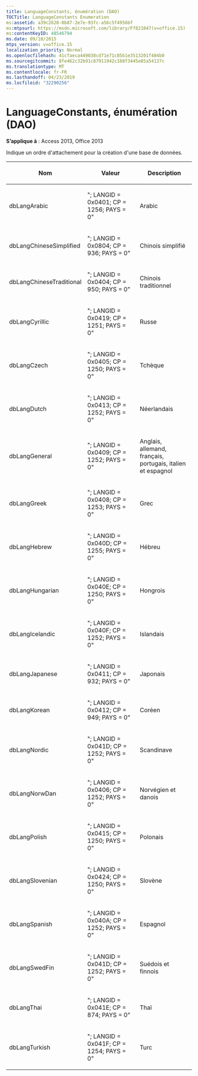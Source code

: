 ```yaml
---
title: LanguageConstants, énumération (DAO)
TOCTitle: LanguageConstants Enumeration
ms:assetid: a39c2628-0b87-2e7e-93fc-a56c5f4956bf
ms:mtpsurl: https://msdn.microsoft.com/library/Ff821047(v=office.15)
ms:contentKeyID: 48546794
ms.date: 09/18/2015
mtps_version: v=office.15
localization_priority: Normal
ms.openlocfilehash: 41cfaeca449038cd71e71c85b1e3513201f484b0
ms.sourcegitcommit: 8fe462c32b91c87911942c188f3445e85a54137c
ms.translationtype: MT
ms.contentlocale: fr-FR
ms.lasthandoff: 04/23/2019
ms.locfileid: "32290256"
---
```

# <a name="languageconstants-enumeration-dao"></a>LanguageConstants, énumération (DAO)


**S’applique à** : Access 2013, Office 2013

Indique un ordre d'attachement pour la création d'une base de données.

<table>
<colgroup>
<col style="width: 33%" />
<col style="width: 33%" />
<col style="width: 33%" />
</colgroup>
<thead>
<tr class="header">
<th><p>Nom</p></th>
<th><p>Valeur</p></th>
<th><p>Description</p></th>
</tr>
</thead>
<tbody>
<tr class="odd">
<td><p>dbLangArabic</p></td>
<td><p>&quot;; LANGID = 0x0401; CP = 1256; PAYS = 0&quot;</p></td>
<td><p>Arabic</p></td>
</tr>
<tr class="even">
<td><p>dbLangChineseSimplified</p></td>
<td><p>&quot;; LANGID = 0x0804; CP = 936; PAYS = 0&quot;</p></td>
<td><p>Chinois simplifié</p></td>
</tr>
<tr class="odd">
<td><p>dbLangChineseTraditional</p></td>
<td><p>&quot;; LANGID = 0x0404; CP = 950; PAYS = 0&quot;</p></td>
<td><p>Chinois traditionnel</p></td>
</tr>
<tr class="even">
<td><p>dbLangCyrillic</p></td>
<td><p>&quot;; LANGID = 0x0419; CP = 1251; PAYS = 0&quot;</p></td>
<td><p>Russe</p></td>
</tr>
<tr class="odd">
<td><p>dbLangCzech</p></td>
<td><p>&quot;; LANGID = 0x0405; CP = 1250; PAYS = 0&quot;</p></td>
<td><p>Tchèque</p></td>
</tr>
<tr class="even">
<td><p>dbLangDutch</p></td>
<td><p>&quot;; LANGID = 0x0413; CP = 1252; PAYS = 0&quot;</p></td>
<td><p>Néerlandais</p></td>
</tr>
<tr class="odd">
<td><p>dbLangGeneral</p></td>
<td><p>&quot;; LANGID = 0x0409; CP = 1252; PAYS = 0&quot;</p></td>
<td><p>Anglais, allemand, français, portugais, italien et espagnol</p></td>
</tr>
<tr class="even">
<td><p>dbLangGreek</p></td>
<td><p>&quot;; LANGID = 0x0408; CP = 1253; PAYS = 0&quot;</p></td>
<td><p>Grec</p></td>
</tr>
<tr class="odd">
<td><p>dbLangHebrew</p></td>
<td><p>&quot;; LANGID = 0x040D; CP = 1255; PAYS = 0&quot;</p></td>
<td><p>Hébreu</p></td>
</tr>
<tr class="even">
<td><p>dbLangHungarian</p></td>
<td><p>&quot;; LANGID = 0x040E; CP = 1250; PAYS = 0&quot;</p></td>
<td><p>Hongrois</p></td>
</tr>
<tr class="odd">
<td><p>dbLangIcelandic</p></td>
<td><p>&quot;; LANGID = 0x040F; CP = 1252; PAYS = 0&quot;</p></td>
<td><p>Islandais</p></td>
</tr>
<tr class="even">
<td><p>dbLangJapanese</p></td>
<td><p>&quot;; LANGID = 0x0411; CP = 932; PAYS = 0&quot;</p></td>
<td><p>Japonais</p></td>
</tr>
<tr class="odd">
<td><p>dbLangKorean</p></td>
<td><p>&quot;; LANGID = 0x0412; CP = 949; PAYS = 0&quot;</p></td>
<td><p>Coréen</p></td>
</tr>
<tr class="even">
<td><p>dbLangNordic</p></td>
<td><p>&quot;; LANGID = 0x041D; CP = 1252; PAYS = 0&quot;</p></td>
<td><p>Scandinave</p></td>
</tr>
<tr class="odd">
<td><p>dbLangNorwDan</p></td>
<td><p>&quot;; LANGID = 0x0406; CP = 1252; PAYS = 0&quot;</p></td>
<td><p>Norvégien et danois</p></td>
</tr>
<tr class="even">
<td><p>dbLangPolish</p></td>
<td><p>&quot;; LANGID = 0x0415; CP = 1250; PAYS = 0&quot;</p></td>
<td><p>Polonais</p></td>
</tr>
<tr class="odd">
<td><p>dbLangSlovenian</p></td>
<td><p>&quot;; LANGID = 0x0424; CP = 1250; PAYS = 0&quot;</p></td>
<td><p>Slovène</p></td>
</tr>
<tr class="even">
<td><p>dbLangSpanish</p></td>
<td><p>&quot;; LANGID = 0x040A; CP = 1252; PAYS = 0&quot;</p></td>
<td><p>Espagnol</p></td>
</tr>
<tr class="odd">
<td><p>dbLangSwedFin</p></td>
<td><p>&quot;; LANGID = 0x041D; CP = 1252; PAYS = 0&quot;</p></td>
<td><p>Suédois et finnois</p></td>
</tr>
<tr class="even">
<td><p>dbLangThai</p></td>
<td><p>&quot;; LANGID = 0x041E; CP = 874; PAYS = 0&quot;</p></td>
<td><p>Thaï</p></td>
</tr>
<tr class="odd">
<td><p>dbLangTurkish</p></td>
<td><p>&quot;; LANGID = 0x041F; CP = 1254; PAYS = 0&quot;</p></td>
<td><p>Turc</p></td>
</tr>
</tbody>
</table>


